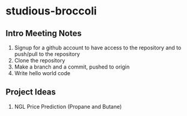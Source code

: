 # studious-broccoli

## Intro Meeting Notes
1. Signup for a github account to have access to the repository and to push/pull to the repository
2. Clone the repository
3. Make a branch and a commit, pushed to origin
4. Write hello world code

## Project Ideas
1. NGL Price Prediction (Propane and Butane)